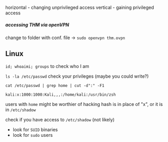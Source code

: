 horizontal - changing unprivileged access
vertical - gaining privileged access

##### accessing THM via openVPN
change to folder with conf. file -> `sudo openvpn thm.ovpn`

## Linux
`id; whoaimi; groups`
to check who I am

`ls -la /etc/passwd`
check your privileges (maybe you could write?)

`cat /etc/passwd | grep home | cut -d":" -F1`     
```
kali:x:1000:1000:Kali,,,:/home/kali:/usr/bin/zsh
```
users with `home` might be worthier of hacking
hash is in place of "x", or it is in `/etc/shadow`

check if you have access to `/etc/shadow` (not likely)

- look for `SUID` binaries
- look for `sudo` users